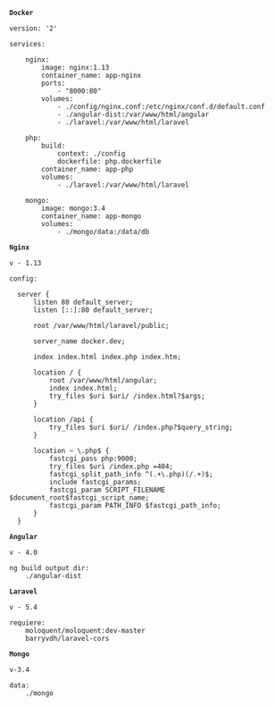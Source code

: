 **`Docker`**

	version: '2'

	services:

	    nginx:
	        image: nginx:1.13
	        container_name: app-nginx
	        ports:
	            - "8000:80"
	        volumes:
	            - ./config/nginx.conf:/etc/nginx/conf.d/default.conf
	            - ./angular-dist:/var/www/html/angular
	            - ./laravel:/var/www/html/laravel

	    php:
	        build:
	            context: ./config
	            dockerfile: php.dockerfile
	        container_name: app-php
	        volumes:
	            - ./laravel:/var/www/html/laravel

	    mongo:
	        image: mongo:3.4
	        container_name: app-mongo
	        volumes:
	            - ./mongo/data:/data/db


**`Nginx`**

	v - 1.13

    config:

      server {
          listen 80 default_server;
          listen [::]:80 default_server;

          root /var/www/html/laravel/public;

          server_name docker.dev;

          index index.html index.php index.htm;

          location / {
              root /var/www/html/angular;
              index index.html;
              try_files $uri $uri/ /index.html?$args;
          }

          location /api {
              try_files $uri $uri/ /index.php?$query_string;
          }

          location ~ \.php$ {
              fastcgi_pass php:9000;
              try_files $uri /index.php =404;
              fastcgi_split_path_info ^(.+\.php)(/.+)$;
              include fastcgi_params;
              fastcgi_param SCRIPT_FILENAME $document_root$fastcgi_script_name;
              fastcgi_param PATH_INFO $fastcgi_path_info;
          }
      }

**`Angular`**

    v - 4.0

    ng build output dir:
    	./angular-dist

**`Laravel`**

    v - 5.4

    requiere:
    	moloquent/moloquent:dev-master
		barryvdh/laravel-cors


**`Mongo`**

    v-3.4

    data:
    	./mongo
